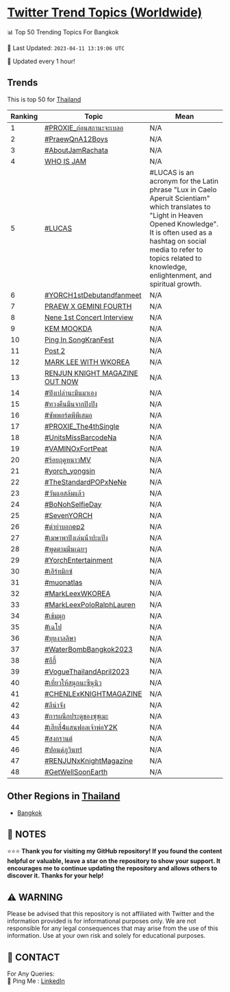 [Twitter Trend Topics (Worldwide)](https://github.com/ErcinDedeoglu/Twitter-Trend-Topics)
==========


📊 Top 50 Trending Topics For Bangkok

📆 Last Updated: `2023-04-11 13:19:06 UTC`

🔧 Updated every 1 hour!


## Trends

This is top 50 for [Thailand](</Thailand>)

| Ranking | Topic | Mean |
| ------- | ------------ | ------------ |
| 1 | [#PROXIE_ก่อนสถานะจะเบลอ](http://twitter.com/search?q=%23PROXIE_%e0%b8%81%e0%b9%88%e0%b8%ad%e0%b8%99%e0%b8%aa%e0%b8%96%e0%b8%b2%e0%b8%99%e0%b8%b0%e0%b8%88%e0%b8%b0%e0%b9%80%e0%b8%9a%e0%b8%a5%e0%b8%ad) | N/A |
| 2 | [#PraewQnA12Boys](http://twitter.com/search?q=%23PraewQnA12Boys) | N/A |
| 3 | [#AboutJamRachata](http://twitter.com/search?q=%23AboutJamRachata) | N/A |
| 4 | [WHO IS JAM](http://twitter.com/search?q=WHO+IS+JAM) | N/A |
| 5 | [#LUCAS](http://twitter.com/search?q=%23LUCAS) | #LUCAS is an acronym for the Latin phrase "Lux in Caelo Aperuit Scientiam" which translates to "Light in Heaven Opened Knowledge". It is often used as a hashtag on social media to refer to topics related to knowledge, enlightenment, and spiritual growth. |
| 6 | [#YORCH1stDebutandfanmeet](http://twitter.com/search?q=%23YORCH1stDebutandfanmeet) | N/A |
| 7 | [PRAEW X GEMINI FOURTH](http://twitter.com/search?q=PRAEW+X+GEMINI+FOURTH) | N/A |
| 8 | [Nene 1st Concert Interview](http://twitter.com/search?q=Nene+1st+Concert+Interview) | N/A |
| 9 | [KEM MOOKDA](http://twitter.com/search?q=KEM+MOOKDA) | N/A |
| 10 | [Ping In SongKranFest](http://twitter.com/search?q=Ping+In+SongKranFest) | N/A |
| 11 | [Post 2](http://twitter.com/search?q=Post+2) | N/A |
| 12 | [MARK LEE WITH WKOREA](http://twitter.com/search?q=MARK+LEE+WITH+WKOREA) | N/A |
| 13 | [RENJUN KNIGHT MAGAZINE OUT NOW](http://twitter.com/search?q=RENJUN+KNIGHT+MAGAZINE+OUT+NOW) | N/A |
| 14 | [#ปิงเปล่านะมีนมาเอง](http://twitter.com/search?q=%23%e0%b8%9b%e0%b8%b4%e0%b8%87%e0%b9%80%e0%b8%9b%e0%b8%a5%e0%b9%88%e0%b8%b2%e0%b8%99%e0%b8%b0%e0%b8%a1%e0%b8%b5%e0%b8%99%e0%b8%a1%e0%b8%b2%e0%b9%80%e0%b8%ad%e0%b8%87) | N/A |
| 15 | [#ทวงคืนมีนจากปิงปิง](http://twitter.com/search?q=%23%e0%b8%97%e0%b8%a7%e0%b8%87%e0%b8%84%e0%b8%b7%e0%b8%99%e0%b8%a1%e0%b8%b5%e0%b8%99%e0%b8%88%e0%b8%b2%e0%b8%81%e0%b8%9b%e0%b8%b4%e0%b8%87%e0%b8%9b%e0%b8%b4%e0%b8%87) | N/A |
| 16 | [#ซัพพอร์ตพีพีเสมอ](http://twitter.com/search?q=%23%e0%b8%8b%e0%b8%b1%e0%b8%9e%e0%b8%9e%e0%b8%ad%e0%b8%a3%e0%b9%8c%e0%b8%95%e0%b8%9e%e0%b8%b5%e0%b8%9e%e0%b8%b5%e0%b9%80%e0%b8%aa%e0%b8%a1%e0%b8%ad) | N/A |
| 17 | [#PROXIE_The4thSingle](http://twitter.com/search?q=%23PROXIE_The4thSingle) | N/A |
| 18 | [#UnitsMissBarcodeNa](http://twitter.com/search?q=%23UnitsMissBarcodeNa) | N/A |
| 19 | [#VAMINOxFortPeat](http://twitter.com/search?q=%23VAMINOxFortPeat) | N/A |
| 20 | [#ร้อยฤดูหนาวMV](http://twitter.com/search?q=%23%e0%b8%a3%e0%b9%89%e0%b8%ad%e0%b8%a2%e0%b8%a4%e0%b8%94%e0%b8%b9%e0%b8%ab%e0%b8%99%e0%b8%b2%e0%b8%a7MV) | N/A |
| 21 | [#yorch_yongsin](http://twitter.com/search?q=%23yorch_yongsin) | N/A |
| 22 | [#TheStandardPOPxNeNe](http://twitter.com/search?q=%23TheStandardPOPxNeNe) | N/A |
| 23 | [#วันแอสล้มแล้ว](http://twitter.com/search?q=%23%e0%b8%a7%e0%b8%b1%e0%b8%99%e0%b9%81%e0%b8%ad%e0%b8%aa%e0%b8%a5%e0%b9%89%e0%b8%a1%e0%b9%81%e0%b8%a5%e0%b9%89%e0%b8%a7) | N/A |
| 24 | [#BoNohSelfieDay](http://twitter.com/search?q=%23BoNohSelfieDay) | N/A |
| 25 | [#SevenYORCH](http://twitter.com/search?q=%23SevenYORCH) | N/A |
| 26 | [#ตําย่าบอกep2](http://twitter.com/search?q=%23%e0%b8%95%e0%b9%8d%e0%b8%b2%e0%b8%a2%e0%b9%88%e0%b8%b2%e0%b8%9a%e0%b8%ad%e0%b8%81ep2) | N/A |
| 27 | [#เมษาพาปิงเล่นน้ําปะแป้ง](http://twitter.com/search?q=%23%e0%b9%80%e0%b8%a1%e0%b8%a9%e0%b8%b2%e0%b8%9e%e0%b8%b2%e0%b8%9b%e0%b8%b4%e0%b8%87%e0%b9%80%e0%b8%a5%e0%b9%88%e0%b8%99%e0%b8%99%e0%b9%89%e0%b9%8d%e0%b8%b2%e0%b8%9b%e0%b8%b0%e0%b9%81%e0%b8%9b%e0%b9%89%e0%b8%87) | N/A |
| 28 | [#พูดตามมีนเฉยๆ](http://twitter.com/search?q=%23%e0%b8%9e%e0%b8%b9%e0%b8%94%e0%b8%95%e0%b8%b2%e0%b8%a1%e0%b8%a1%e0%b8%b5%e0%b8%99%e0%b9%80%e0%b8%89%e0%b8%a2%e0%b9%86) | N/A |
| 29 | [#YorchEntertainment](http://twitter.com/search?q=%23YorchEntertainment) | N/A |
| 30 | [#เอิร์ทมิกซ์](http://twitter.com/search?q=%23%e0%b9%80%e0%b8%ad%e0%b8%b4%e0%b8%a3%e0%b9%8c%e0%b8%97%e0%b8%a1%e0%b8%b4%e0%b8%81%e0%b8%8b%e0%b9%8c) | N/A |
| 31 | [#muonatlas](http://twitter.com/search?q=%23muonatlas) | N/A |
| 32 | [#MarkLeexWKOREA](http://twitter.com/search?q=%23MarkLeexWKOREA) | N/A |
| 33 | [#MarkLeexPoloRalphLauren](http://twitter.com/search?q=%23MarkLeexPoloRalphLauren) | N/A |
| 34 | [#เข้มมุก](http://twitter.com/search?q=%23%e0%b9%80%e0%b8%82%e0%b9%89%e0%b8%a1%e0%b8%a1%e0%b8%b8%e0%b8%81) | N/A |
| 35 | [#เฉโป](http://twitter.com/search?q=%23%e0%b9%80%e0%b8%89%e0%b9%82%e0%b8%9b) | N/A |
| 36 | [#บุหงาลลิษา](http://twitter.com/search?q=%23%e0%b8%9a%e0%b8%b8%e0%b8%ab%e0%b8%87%e0%b8%b2%e0%b8%a5%e0%b8%a5%e0%b8%b4%e0%b8%a9%e0%b8%b2) | N/A |
| 37 | [#WaterBombBangkok2023](http://twitter.com/search?q=%23WaterBombBangkok2023) | N/A |
| 38 | [#อีกี้](http://twitter.com/search?q=%23%e0%b8%ad%e0%b8%b5%e0%b8%81%e0%b8%b5%e0%b9%89) | N/A |
| 39 | [#VogueThailandApril2023](http://twitter.com/search?q=%23VogueThailandApril2023) | N/A |
| 40 | [#เที่ยวให้สนุกนะซีนุนิว](http://twitter.com/search?q=%23%e0%b9%80%e0%b8%97%e0%b8%b5%e0%b9%88%e0%b8%a2%e0%b8%a7%e0%b9%83%e0%b8%ab%e0%b9%89%e0%b8%aa%e0%b8%99%e0%b8%b8%e0%b8%81%e0%b8%99%e0%b8%b0%e0%b8%8b%e0%b8%b5%e0%b8%99%e0%b8%b8%e0%b8%99%e0%b8%b4%e0%b8%a7) | N/A |
| 41 | [#CHENLExKNIGHTMAGAZINE](http://twitter.com/search?q=%23CHENLExKNIGHTMAGAZINE) | N/A |
| 42 | [#ลีน่าจัง](http://twitter.com/search?q=%23%e0%b8%a5%e0%b8%b5%e0%b8%99%e0%b9%88%e0%b8%b2%e0%b8%88%e0%b8%b1%e0%b8%87) | N/A |
| 43 | [#การผนึกประตูของซุซุเมะ](http://twitter.com/search?q=%23%e0%b8%81%e0%b8%b2%e0%b8%a3%e0%b8%9c%e0%b8%99%e0%b8%b6%e0%b8%81%e0%b8%9b%e0%b8%a3%e0%b8%b0%e0%b8%95%e0%b8%b9%e0%b8%82%e0%b8%ad%e0%b8%87%e0%b8%8b%e0%b8%b8%e0%b8%8b%e0%b8%b8%e0%b9%80%e0%b8%a1%e0%b8%b0) | N/A |
| 44 | [#เฮียสี่4แสนฟอลเจ้าพ่อY2K](http://twitter.com/search?q=%23%e0%b9%80%e0%b8%ae%e0%b8%b5%e0%b8%a2%e0%b8%aa%e0%b8%b5%e0%b9%884%e0%b9%81%e0%b8%aa%e0%b8%99%e0%b8%9f%e0%b8%ad%e0%b8%a5%e0%b9%80%e0%b8%88%e0%b9%89%e0%b8%b2%e0%b8%9e%e0%b9%88%e0%b8%adY2K) | N/A |
| 45 | [#สงกรานต์](http://twitter.com/search?q=%23%e0%b8%aa%e0%b8%87%e0%b8%81%e0%b8%a3%e0%b8%b2%e0%b8%99%e0%b8%95%e0%b9%8c) | N/A |
| 46 | [#ปอนด์ภูวินทร์](http://twitter.com/search?q=%23%e0%b8%9b%e0%b8%ad%e0%b8%99%e0%b8%94%e0%b9%8c%e0%b8%a0%e0%b8%b9%e0%b8%a7%e0%b8%b4%e0%b8%99%e0%b8%97%e0%b8%a3%e0%b9%8c) | N/A |
| 47 | [#RENJUNxKnightMagazine](http://twitter.com/search?q=%23RENJUNxKnightMagazine) | N/A |
| 48 | [#GetWellSoonEarth](http://twitter.com/search?q=%23GetWellSoonEarth) | N/A |



## Other Regions in [Thailand](</Thailand>)

* [Bangkok](</Thailand/Bangkok.md>)



## 📝 NOTES

⭐⭐⭐ **Thank you for visiting my GitHub repository! If you found the content helpful or valuable, leave a star on the repository to show your support. It encourages me to continue updating the repository and allows others to discover it. Thanks for your help!**


## ⚠️ WARNING

Please be advised that this repository is not affiliated with Twitter and the information provided is for informational purposes only. We are not responsible for any legal consequences that may arise from the use of this information. Use at your own risk and solely for educational purposes.


## 📨 CONTACT

 For Any Queries:  
            🏓 Ping Me : [LinkedIn](https://www.linkedin.com/in/ercindedeoglu/)
